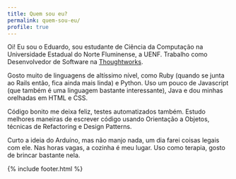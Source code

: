 ```yaml
---
title: Quem sou eu?
permalink: quem-sou-eu/
profile: true
---
```


Oi! Eu sou o Eduardo, sou estudante de Ciência da Computação na Universidade Estadual
do Norte Fluminense, a UENF. Trabalho como Desenvolvedor de Software na [Thoughtworks](https://www.thoughtworks.com).

Gosto muito de linguagens de altíssimo nível, como Ruby (quando se junta ao Rails então, fica ainda mais linda) e Python. Uso um pouco de Javascript (que também é uma linguagem bastante interessante), Java e dou minhas orelhadas em HTML e CSS.

Código bonito me deixa feliz, testes automatizados também. Estudo melhores maneiras de escrever código usando Orientação a Objetos, técnicas de Refactoring e Design Patterns.

Curto a ideia do Arduíno, mas não manjo nada, um dia farei coisas legais com ele. Nas horas vagas, a cozinha é meu lugar. Uso como terapia, gosto de brincar bastante nela.

{% include footer.html %}
